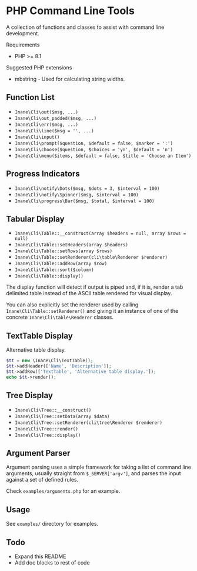 # PHP Command Line Tools

A collection of functions and classes to assist with command line development.

Requirements

 - PHP >= 8.1

Suggested PHP extensions

 - mbstring - Used for calculating string widths.

## Function List

 - `Inane\Cli\out($msg, ...)`
 - `Inane\Cli\out_padded($msg, ...)`
 - `Inane\Cli\err($msg, ...)`
 - `Inane\Cli\line($msg = '', ...)`
 - `Inane\Cli\input()`
 - `Inane\Cli\prompt($question, $default = false, $marker = ':')`
 - `Inane\Cli\choose($question, $choices = 'yn', $default = 'n')`
 - `Inane\Cli\menu($items, $default = false, $title = 'Choose an Item')`

## Progress Indicators

 - `Inane\Cli\notify\Dots($msg, $dots = 3, $interval = 100)`
 - `Inane\Cli\notify\Spinner($msg, $interval = 100)`
 - `Inane\Cli\progress\Bar($msg, $total, $interval = 100)`

## Tabular Display

 - `Inane\Cli\Table::__construct(array $headers = null, array $rows = null)`
 - `Inane\Cli\Table::setHeaders(array $headers)`
 - `Inane\Cli\Table::setRows(array $rows)`
 - `Inane\Cli\Table::setRenderer(cli\table\Renderer $renderer)`
 - `Inane\Cli\Table::addRow(array $row)`
 - `Inane\Cli\Table::sort($column)`
 - `Inane\Cli\Table::display()`

The display function will detect if output is piped and, if it is, render a tab delimited table instead of the ASCII
table rendered for visual display.

You can also explicitly set the renderer used by calling `Inane\Cli\Table::setRenderer()` and giving it an instance of one
of the concrete `Inane\Cli\table\Renderer` classes.

## TextTable Display

Alternative table display.

```php
$tt = new \Inane\Cli\TextTable();
$tt->addHeader(['Name', 'Description']);
$tt->addRow(['TextTable', 'Alternative table display.']);
echo $tt->render();
```

## Tree Display

 - `Inane\Cli\Tree::__construct()`
 - `Inane\Cli\Tree::setData(array $data)`
 - `Inane\Cli\Tree::setRenderer(cli\tree\Renderer $renderer)`
 - `Inane\Cli\Tree::render()`
 - `Inane\Cli\Tree::display()`

## Argument Parser

Argument parsing uses a simple framework for taking a list of command line arguments,
usually straight from `$_SERVER['argv']`, and parses the input against a set of
defined rules.

Check `examples/arguments.php` for an example.

## Usage

See `examples/` directory for examples.


## Todo

 - Expand this README
 - Add doc blocks to rest of code
